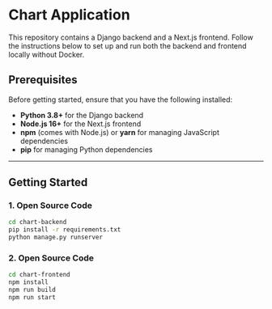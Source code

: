 # Chart Application

This repository contains a Django backend and a Next.js frontend. Follow the instructions below to set up and run both the backend and frontend locally without Docker.

## Prerequisites

Before getting started, ensure that you have the following installed:

- **Python 3.8+** for the Django backend
- **Node.js 16+** for the Next.js frontend
- **npm** (comes with Node.js) or **yarn** for managing JavaScript dependencies
- **pip** for managing Python dependencies

---

## Getting Started

### 1. Open Source Code

```bash
cd chart-backend
pip install -r requirements.txt
python manage.py runserver
``` 

### 2. Open Source Code

```bash
cd chart-frontend
npm install
npm run build
npm run start
``` 
